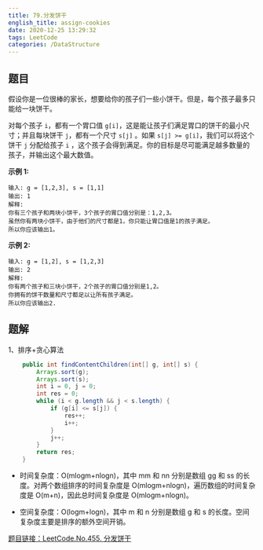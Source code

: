 ```yaml
---
title: 79.分发饼干
english_title: assign-cookies
date: 2020-12-25 13:29:32
tags: LeetCode
categories: /DataStructure
---
```


## 题目

假设你是一位很棒的家长，想要给你的孩子们一些小饼干。但是，每个孩子最多只能给一块饼干。

对每个孩子 `i`，都有一个胃口值 `g[i]`，这是能让孩子们满足胃口的饼干的最小尺寸；并且每块饼干 `j`，都有一个尺寸 `s[j]` 。如果 `s[j] >= g[i]`，我们可以将这个饼干 `j` 分配给孩子 `i` ，这个孩子会得到满足。你的目标是尽可能满足越多数量的孩子，并输出这个最大数值。

**示例 1:**

```
输入: g = [1,2,3], s = [1,1]
输出: 1
解释: 
你有三个孩子和两块小饼干，3个孩子的胃口值分别是：1,2,3。
虽然你有两块小饼干，由于他们的尺寸都是1，你只能让胃口值是1的孩子满足。
所以你应该输出1。
```

**示例 2:**

```
输入: g = [1,2], s = [1,2,3]
输出: 2
解释: 
你有两个孩子和三块小饼干，2个孩子的胃口值分别是1,2。
你拥有的饼干数量和尺寸都足以让所有孩子满足。
所以你应该输出2.
```

## 题解

1、排序+贪心算法

```java
    public int findContentChildren(int[] g, int[] s) {
        Arrays.sort(g);
        Arrays.sort(s);
        int i = 0, j = 0;
        int res = 0;
        while (i < g.length && j < s.length) {
            if (g[i] <= s[j]) {
                res++;
                i++;
            }
            j++;
        }
        return res;
    }
```

* 时间复杂度：O(mlogm+nlogn)，其中 mm 和 nn 分别是数组 gg 和 ss 的长度。对两个数组排序的时间复杂度是 O(mlogm+nlogn)，遍历数组的时间复杂度是 O(m+n)，因此总时间复杂度是 O(mlogm+nlogn)。

* 空间复杂度：O(logm+logn)，其中 m 和 n 分别是数组 g 和 s 的长度。空间复杂度主要是排序的额外空间开销。

[题目链接：LeetCode.No.455. 分发饼干](https://leetcode-cn.com/problems/assign-cookies/)